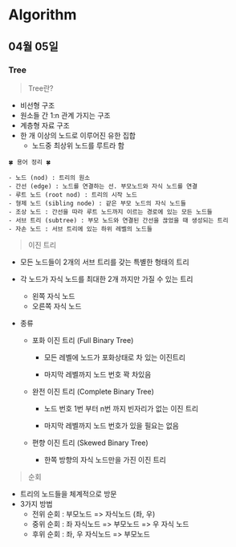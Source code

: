 # Algorithm

## 04월 05일

### Tree

> Tree란?

- 비선형 구조
- 원소들 간 1:n 관계 가지는 구조
- 계층형 자료 구조
- 한 개 이상의 노드로 이루어진 유한 집합
  - 노드중 최상위 노드를 루트라 함

``` text
🍀 용어 정리 🍀

- 노드 (nod) : 트리의 원소
- 간선 (edge) : 노드를 연결하는 선. 부모노드와 자식 노드를 연결
- 루트 노드 (root nod) : 트리의 시작 노드
- 형제 노드 (sibling node) : 같은 부모 노드의 자식 노드들
- 조상 노드 : 간선을 따라 루트 노드까지 이르는 경로에 있는 모든 노드들
- 서브 트리 (subtree) : 부모 노드와 연결된 간선을 끊었을 때 생성되는 트리
- 자손 노드 : 서브 트리에 있는 하위 레벨의 노드들
```



> 이진 트리

- 모든 노드들이 2개의 서브 트리를 갖는 특별한 형태의 트리

- 각 노드가 자식 노드를 최대한 2개 까지만 가질 수 있는 트리

  - 왼쪽 자식 노드
  - 오른쪽 자식 노드

- 종류

  - 포화 이진 트리 (Full Binary Tree)

    - 모든 레벨에 노드가 포화상태로 차 있는 이진트리

    - 마지막 레벨까지 노드 번호 꽉 차있음

  - 완전 이진 트리 (Complete Binary Tree)

    - 노드 번호 1번 부터 n번 까지 빈자리가 없는 이진 트리

    - 마지막 레벨까지 노드 번호가 있을 필요는 없음

  - 편향 이진 트리 (Skewed Binary Tree)

    - 한쪽 방향의 자식 노드만을 가진 이진 트리

> 순회

- 트리의 노드들을 체계적으로 방문
- 3가지 방법
  - 전위 순회 : 부모노드 => 자식노드 (좌, 우)
  - 중위 순회 : 좌 자식노드 => 부모노드 => 우 자식 노드
  - 후위 순회 : 좌, 우 자식노드 => 부모노드

